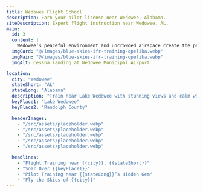 ```yaml
---
title: Wedowee Flight School
description: Earn your pilot license near Wedowee, Alabama.
siteDescription: Expert flight instruction near Wedowee, AL.
main:
  id: 3
  content: |
    Wedowee’s peaceful environment and uncrowded airspace create the perfect place to master flying.
  imgCard: "@/images/blue-skies-ifr-training-opelika.webp"
  imgMain: "@/images/blue-skies-ifr-training-opelika.webp"
  imgAlt: Cessna landing at Wedowee Municipal Airport

location:
  city: "Wedowee"
  stateShort: "AL"
  stateLong: "Alabama"
  description: "Train near Lake Wedowee with stunning views and calm winds."
  keyPlace1: "Lake Wedowee"
  keyPlace2: "Randolph County"

  headerImages:
    - "/src/assets/placeholder.webp"
    - "/src/assets/placeholder.webp"
    - "/src/assets/placeholder.webp"
    - "/src/assets/placeholder.webp"
    - "/src/assets/placeholder.webp"

  headlines:
    - "Flight Training near {{city}}, {{stateShort}}"
    - "Soar Over {{keyPlace1}}"
    - "Pilot Training near {{stateLong}}’s Hidden Gem"
    - "Fly the Skies of {{city}}"
---
```

